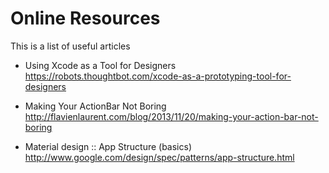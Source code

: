 # Online Resources
This is a list of useful articles 

- Using Xcode as a Tool for Designers  
 https://robots.thoughtbot.com/xcode-as-a-prototyping-tool-for-designers

- Making Your ActionBar Not Boring  
 http://flavienlaurent.com/blog/2013/11/20/making-your-action-bar-not-boring

- Material design :: App Structure (basics)  
http://www.google.com/design/spec/patterns/app-structure.html
 
